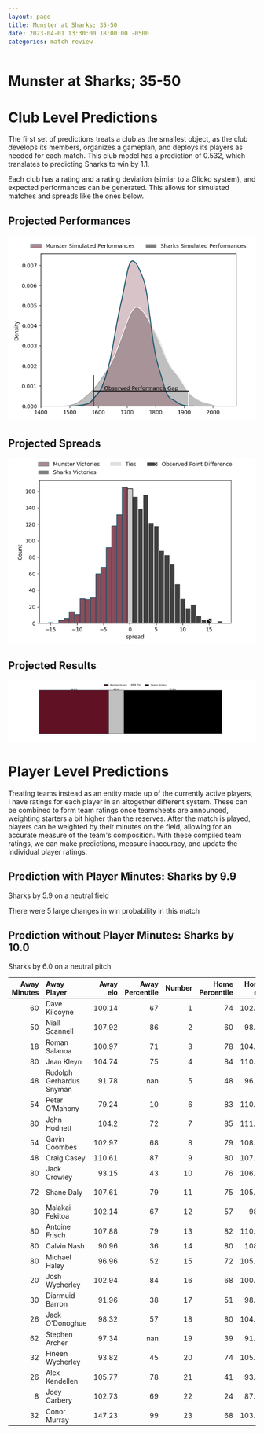 ```yaml
---  
layout: page  
title: Munster at Sharks; 35-50  
date: 2023-04-01 13:30:00 18:00:00 -0500  
categories: match review  
---
```

# Munster at Sharks; 35-50

# Club Level Predictions


The first set of predictions treats a club as the smallest object, as the club develops its members, organizes a gameplan, and deploys its players as needed for each match. This club model has a prediction of 0.532, which translates to predicting Sharks to win by 1.1.

Each club has a rating and a rating deviation (simiar to a Glicko system), and expected performances can be generated. This allows for simulated matches and spreads like the ones below.
## Projected Performances


![Projected Performances](plots/performances_2023-04-01-Sharks-Munster.png)
## Projected Spreads


![Projected Spreads](plots/spreads_2023-04-01-Sharks-Munster.png)
## Projected Results


![Projected Results](plots/resultbar_2023-04-01-Sharks-Munster.png)
# Player Level Predictions


Treating teams instead as an entity made up of the currently active players, I have ratings for each player in an altogether different system. These can be combined to form team ratings once teamsheets are announced, weighting starters a bit higher than the reserves. After the match is played, players can be weighted by their minutes on the field, allowing for an accurate measure of the team's composition. With these compiled team ratings, we can make predictions, measure inaccuracy, and update the individual player ratings.
## Prediction with Player Minutes: Sharks by 9.9


Sharks by 5.9 on a neutral field

There were 5 large changes in win probability in this match
## Prediction without Player Minutes: Sharks by 10.0


Sharks by 6.0 on a neutral pitch



|   Away Minutes | Away Player              |   Away elo |   Away Percentile |   Number |   Home Percentile |   Home elo | Home Player               |   Home Minutes |
|---------------:|:-------------------------|-----------:|------------------:|---------:|------------------:|-----------:|:--------------------------|---------------:|
|             60 | Dave Kilcoyne            |     100.14 |                67 |        1 |                74 |     102.43 | Retshegofaditswe Nche     |             59 |
|             50 | Niall Scannell           |     107.92 |                86 |        2 |                60 |      98.15 | Mbongeni Mbonambi         |             59 |
|             18 | Roman Salanoa            |     100.97 |                71 |        3 |                78 |     104.08 | Thomas Joubert du Toit    |             59 |
|             80 | Jean Kleyn               |     104.74 |                75 |        4 |                84 |     110.54 | Eben Etzebeth             |             41 |
|             48 | Rudolph Gerhardus Snyman |      91.78 |               nan |        5 |                48 |      96.13 | Douw Gerbrandt Grobler    |             80 |
|             54 | Peter O'Mahony           |      79.24 |                10 |        6 |                83 |     110.54 | Siya Kolisi               |             80 |
|             80 | John Hodnett             |     104.2  |                72 |        7 |                85 |     111.79 | Vincent Tshikaya Tshituka |             80 |
|             54 | Gavin Coombes            |     102.97 |                68 |        8 |                79 |     108.71 | Sikhumbuzo Notshe         |             80 |
|             48 | Craig Casey              |     110.61 |                87 |        9 |                80 |     107.72 | Jaden Hendrikse           |             17 |
|             80 | Jack Crowley             |      93.15 |                43 |       10 |                76 |     106.21 | Curwin Dominique Bosch    |             80 |
|             72 | Shane Daly               |     107.61 |                79 |       11 |                75 |     105.39 | Makazole Mapimpi          |             80 |
|             80 | Malakai Fekitoa          |     102.14 |                67 |       12 |                57 |      98.7  | Rohan Janse van Rensburg  |             62 |
|             80 | Antoine Frisch           |     107.88 |                79 |       13 |                82 |     110.54 | Lukhanyo Am               |             80 |
|             80 | Calvin Nash              |      90.96 |                36 |       14 |                80 |     108.6  | Werner Kok                |             80 |
|             80 | Michael Haley            |      96.96 |                52 |       15 |                72 |     105.57 | Boeta Chamberlain         |             69 |
|             20 | Josh Wycherley           |     102.94 |                84 |       16 |                68 |     100.27 | Khuthuzani Kingdom Mchunu |             21 |
|             30 | Diarmuid Barron          |      91.96 |                38 |       17 |                51 |      98.52 | Kerron van Vuuren         |             21 |
|             26 | Jack O'Donoghue          |      98.32 |                57 |       18 |                80 |     104.97 | Carlu Johann Sadie        |             21 |
|             62 | Stephen Archer           |      97.34 |               nan |       19 |                39 |      91.84 | Emile van Heerden         |              7 |
|             32 | Fineen Wycherley         |      93.82 |                45 |       20 |                74 |     105.23 | Grant Williams            |             63 |
|             26 | Alex Kendellen           |     105.77 |                78 |       21 |                41 |      93.44 | Ben Tapuai                |             18 |
|              8 | Joey Carbery             |     102.73 |                69 |       22 |                24 |      87.01 | Thaakir Abrahams          |             11 |
|             32 | Conor Murray             |     147.23 |                99 |       23 |                68 |     103.03 | Phendulani Buthelezi      |             32 |

